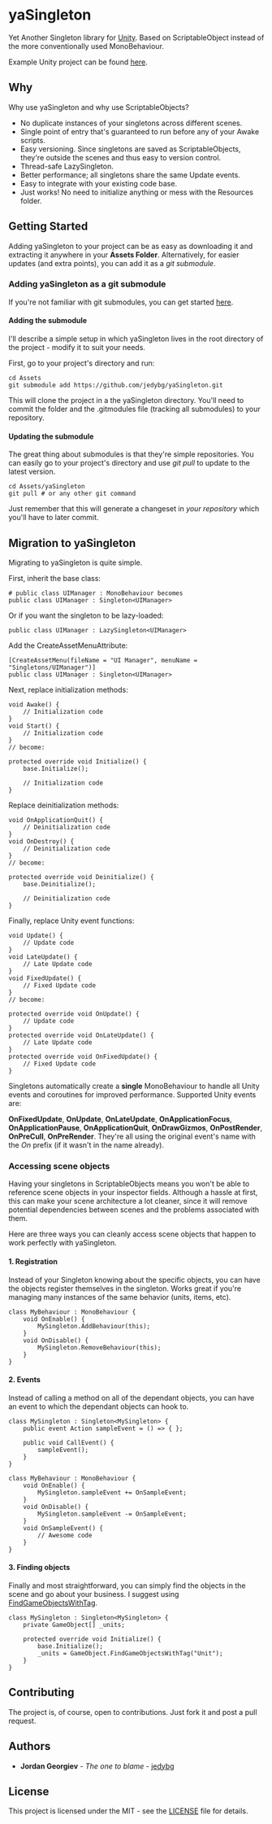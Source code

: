 # yaSingleton

Yet Another Singleton library for [Unity](http://www.unity3d.com/). Based on ScriptableObject instead of the more conventionally used MonoBehaviour.

Example Unity project can be found [here](https://github.com/jedybg/yaSingleton-Example-Project). 

## Why

Why use yaSingleton and why use ScriptableObjects?

 * No duplicate instances of your singletons across different scenes.
 * Single point of entry that's guaranteed to run before any of your Awake scripts.
 * Easy versioning. Since singletons are saved as ScriptableObjects, they're outside the scenes and thus easy to version control.
 * Thread-safe LazySingleton.
 * Better performance; all singletons share the same Update events.
 * Easy to integrate with your existing code base.
 * Just works! No need to initialize anything or mess with the Resources folder.

## Getting Started

Adding yaSingleton to your project can be as easy as downloading it and extracting it anywhere in your **Assets Folder**. Alternatively, for easier updates (and extra points), you can add it as a *git submodule*.

### Adding yaSingleton as a git submodule

If you're not familiar with git submodules, you can get started [here](https://git-scm.com/book/en/v2/Git-Tools-Submodules).

#### Adding the submodule 

I'll describe a simple setup in which yaSingleton lives in the root directory of the project - modify it to suit your needs. 

First, go to your project's directory and run:

```
cd Assets
git submodule add https://github.com/jedybg/yaSingleton.git
```

This will clone the project in a the yaSingleton directory. You'll need to commit the folder and the .gitmodules file (tracking all submodules) to your repository.

#### Updating the submodule

The great thing about submodules is that they're simple repositories. You can easily go to your project's directory and use *git pull* to update to the latest version.

```
cd Assets/yaSingleton
git pull # or any other git command
```

Just remember that this will generate a changeset in *your repository* which you'll have to later commit. 

## Migration to yaSingleton

Migrating to yaSingleton is quite simple.

First, inherit the base class:

```
# public class UIManager : MonoBehaviour becomes
public class UIManager : Singleton<UIManager> 
```

Or if you want the singleton to be lazy-loaded:

```
public class UIManager : LazySingleton<UIManager>
```

Add the CreateAssetMenuAttribute:
```
[CreateAssetMenu(fileName = "UI Manager", menuName = "Singletons/UIManager")]
public class UIManager : Singleton<UIManager> 
```

Next, replace initialization methods:

```
void Awake() {
    // Initialization code
}
void Start() {
    // Initialization code
}
// become:

protected override void Initialize() {
    base.Initialize();
    
    // Initialization code
}
```

Replace deinitialization methods:

```
void OnApplicationQuit() {
    // Deinitialization code
}
void OnDestroy() {
    // Deinitialization code
}
// become:

protected override void Deinitialize() {
    base.Deinitialize();
    
    // Deinitialization code
}
```

Finally, replace Unity event functions:

```
void Update() {
    // Update code
}
void LateUpdate() {
    // Late Update code
}
void FixedUpdate() {
    // Fixed Update code
}
// become:

protected override void OnUpdate() {
    // Update code
}
protected override void OnLateUpdate() {
    // Late Update code
}
protected override void OnFixedUpdate() {
    // Fixed Update code
}
```

Singletons automatically create a **single** MonoBehaviour to handle all Unity events and coroutines for improved performance. Supported Unity events are:

**OnFixedUpdate**, **OnUpdate**, **OnLateUpdate**, **OnApplicationFocus**, **OnApplicationPause**, **OnApplicationQuit**, **OnDrawGizmos**, **OnPostRender**, **OnPreCull**, **OnPreRender**. They're all using the original event's name with the *On* prefix (if it wasn't in the name already).   

### Accessing scene objects

Having your singletons in ScriptableObjects means you won't be able to reference scene objects in your inspector fields. Although a hassle at first, this can make your scene architecture a lot cleaner, since it will remove potential dependencies between scenes and the problems associated with them.

Here are three ways you can cleanly access scene objects that happen to work perfectly with yaSingleton.

#### 1. Registration

Instead of your Singleton knowing about the specific objects, you can have the objects register themselves in the singleton. Works great if you're managing many instances of the same behavior (units, items, etc).

```
class MyBehaviour : MonoBehaviour {
    void OnEnable() {
        MySingleton.AddBehaviour(this);     
    }
    void OnDisable() {
        MySingleton.RemoveBehaviour(this);
    }
}
``` 

#### 2. Events

Instead of calling a method on all of the dependant objects, you can have an event to which the dependant objects can hook to.

```
class MySingleton : Singleton<MySingleton> {
    public event Action sampleEvent = () => { };
    
    public void CallEvent() {
        sampleEvent();
    }
}

class MyBehaviour : MonoBehaviour {
    void OnEnable() {
        MySingleton.sampleEvent += OnSampleEvent;  
    }
    void OnDisable() {
        MySingleton.sampleEvent -= OnSampleEvent;  
    }
    void OnSampleEvent() {
        // Awesome code
    }
}
```  

#### 3. Finding objects

Finally and most straightforward, you can simply find the objects in the scene and go about your business. I suggest using [FindGameObjectsWithTag](https://docs.unity3d.com/ScriptReference/GameObject.FindGameObjectsWithTag.html).

```
class MySingleton : Singleton<MySingleton> {
    private GameObject[] _units;
    
    protected override void Initialize() {
        base.Initialize();
        _units = GameObject.FindGameObjectsWithTag("Unit");
    }
}
```  

## Contributing

The project is, of course, open to contributions. Just fork it and post a pull request.

## Authors

* **Jordan Georgiev** - *The one to blame* - [jedybg](https://github.com/jedybg)

## License

This project is licensed under the MIT - see the [LICENSE](LICENSE) file for details.
